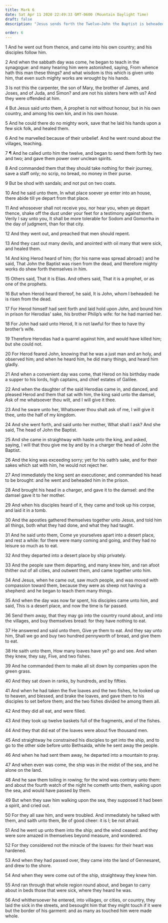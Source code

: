 ```yaml
---
title: Mark 6
date: Sat Apr 11 2020 22:49:33 GMT-0600 (Mountain Daylight Time)
draft: false
description: "Jesus sends forth the Twelve—John the Baptist is beheaded by Herod—Our Lord feeds the five thousand, walks on the water, and heals multitudes."

order: 6
---
```

    
1 And he went out from thence, and came into his own country; and his disciples follow him.

2 And when the sabbath day was come, he began to teach in the synagogue: and many hearing him were astonished, saying, From whence hath this man these things? and what wisdom is this which is given unto him, that even such mighty works are wrought by his hands.

3 Is not this the carpenter, the son of Mary, the brother of James, and Joses, and of Juda, and Simon? and are not his sisters here with us? And they were offended at him.

4 But Jesus said unto them, A prophet is not without honour, but in his own country, and among his own kin, and in his own house.

5 And he could there do no mighty work, save that he laid his hands upon a few sick folk, and healed them.

6 And he marvelled because of their unbelief. And he went round about the villages, teaching.

7 ¶ And he called unto him the twelve, and began to send them forth by two and two; and gave them power over unclean spirits.

8 And commanded them that they should take nothing for their journey, save a staff only; no scrip, no bread, no money in their purse.

9 But be shod with sandals; and not put on two coats.

10 And he said unto them, In what place soever ye enter into an house, there abide till ye depart from that place.

11 And whosoever shall not receive you, nor hear you, when ye depart thence, shake off the dust under your feet for a testimony against them. Verily I say unto you, It shall be more tolerable for Sodom and Gomorrha in the day of judgment, than for that city.

12 And they went out, and preached that men should repent.

13 And they cast out many devils, and anointed with oil many that were sick, and healed them.

14 And king Herod heard of him; (for his name was spread abroad:) and he said, That John the Baptist was risen from the dead, and therefore mighty works do shew forth themselves in him.

15 Others said, That it is Elias. And others said, That it is a prophet, or as one of the prophets.

16 But when Herod heard thereof, he said, It is John, whom I beheaded: he is risen from the dead.

17 For Herod himself had sent forth and laid hold upon John, and bound him in prison for Herodias’ sake, his brother Philip’s wife: for he had married her.

18 For John had said unto Herod, It is not lawful for thee to have thy brother’s wife.

19 Therefore Herodias had a quarrel against him, and would have killed him; but she could not.

20 For Herod feared John, knowing that he was a just man and an holy, and observed him; and when he heard him, he did many things, and heard him gladly.

21 And when a convenient day was come, that Herod on his birthday made a supper to his lords, high captains, and chief estates of Galilee.

22 And when the daughter of the said Herodias came in, and danced, and pleased Herod and them that sat with him, the king said unto the damsel, Ask of me whatsoever thou wilt, and I will give it thee.

23 And he sware unto her, Whatsoever thou shalt ask of me, I will give it thee, unto the half of my kingdom.

24 And she went forth, and said unto her mother, What shall I ask? And she said, The head of John the Baptist.

25 And she came in straightway with haste unto the king, and asked, saying, I will that thou give me by and by in a charger the head of John the Baptist.

26 And the king was exceeding sorry; yet for his oath’s sake, and for their sakes which sat with him, he would not reject her.

27 And immediately the king sent an executioner, and commanded his head to be brought: and he went and beheaded him in the prison.

28 And brought his head in a charger, and gave it to the damsel: and the damsel gave it to her mother.

29 And when his disciples heard of it, they came and took up his corpse, and laid it in a tomb.

30 And the apostles gathered themselves together unto Jesus, and told him all things, both what they had done, and what they had taught.

31 And he said unto them, Come ye yourselves apart into a desert place, and rest a while: for there were many coming and going, and they had no leisure so much as to eat.

32 And they departed into a desert place by ship privately.

33 And the people saw them departing, and many knew him, and ran afoot thither out of all cities, and outwent them, and came together unto him.

34 And Jesus, when he came out, saw much people, and was moved with compassion toward them, because they were as sheep not having a shepherd: and he began to teach them many things.

35 And when the day was now far spent, his disciples came unto him, and said, This is a desert place, and now the time is far passed.

36 Send them away, that they may go into the country round about, and into the villages, and buy themselves bread: for they have nothing to eat.

37 He answered and said unto them, Give ye them to eat. And they say unto him, Shall we go and buy two hundred pennyworth of bread, and give them to eat.

38 He saith unto them, How many loaves have ye? go and see. And when they knew, they say, Five, and two fishes.

39 And he commanded them to make all sit down by companies upon the green grass.

40 And they sat down in ranks, by hundreds, and by fifties.

41 And when he had taken the five loaves and the two fishes, he looked up to heaven, and blessed, and brake the loaves, and gave them to his disciples to set before them; and the two fishes divided he among them all.

42 And they did all eat, and were filled.

43 And they took up twelve baskets full of the fragments, and of the fishes.

44 And they that did eat of the loaves were about five thousand men.

45 And straightway he constrained his disciples to get into the ship, and to go to the other side before unto Bethsaida, while he sent away the people.

46 And when he had sent them away, he departed into a mountain to pray.

47 And when even was come, the ship was in the midst of the sea, and he alone on the land.

48 And he saw them toiling in rowing; for the wind was contrary unto them: and about the fourth watch of the night he cometh unto them, walking upon the sea, and would have passed by them.

49 But when they saw him walking upon the sea, they supposed it had been a spirit, and cried out.

50 For they all saw him, and were troubled. And immediately he talked with them, and saith unto them, Be of good cheer: it is I; be not afraid.

51 And he went up unto them into the ship; and the wind ceased: and they were sore amazed in themselves beyond measure, and wondered.

52 For they considered not the miracle of the loaves: for their heart was hardened.

53 And when they had passed over, they came into the land of Gennesaret, and drew to the shore.

54 And when they were come out of the ship, straightway they knew him.

55 And ran through that whole region round about, and began to carry about in beds those that were sick, where they heard he was.

56 And whithersoever he entered, into villages, or cities, or country, they laid the sick in the streets, and besought him that they might touch if it were but the border of his garment: and as many as touched him were made whole.
